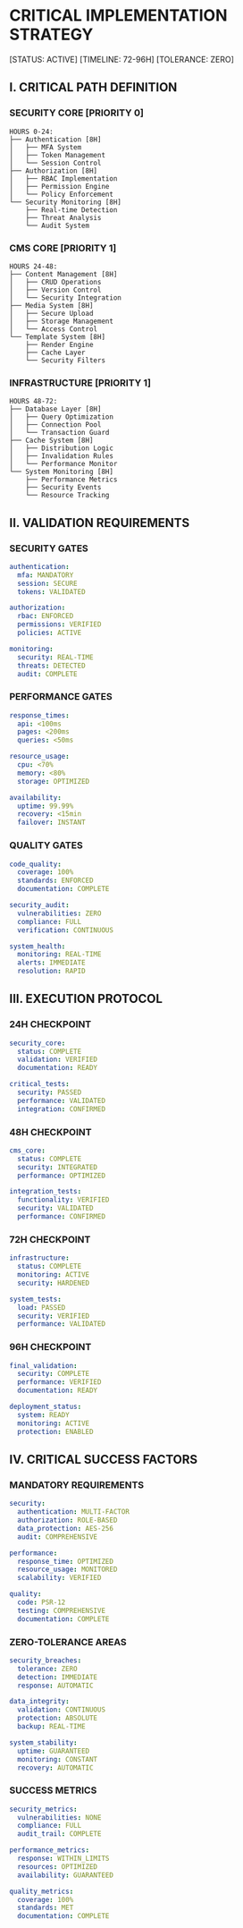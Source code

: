 # CRITICAL IMPLEMENTATION STRATEGY
[STATUS: ACTIVE] [TIMELINE: 72-96H] [TOLERANCE: ZERO]

## I. CRITICAL PATH DEFINITION

### SECURITY CORE [PRIORITY 0]
```plaintext
HOURS 0-24:
├── Authentication [8H]
│   ├── MFA System
│   ├── Token Management
│   └── Session Control
├── Authorization [8H]
│   ├── RBAC Implementation
│   ├── Permission Engine
│   └── Policy Enforcement
└── Security Monitoring [8H]
    ├── Real-time Detection
    ├── Threat Analysis
    └── Audit System
```

### CMS CORE [PRIORITY 1]
```plaintext
HOURS 24-48:
├── Content Management [8H]
│   ├── CRUD Operations
│   ├── Version Control
│   └── Security Integration
├── Media System [8H]
│   ├── Secure Upload
│   ├── Storage Management
│   └── Access Control 
└── Template System [8H]
    ├── Render Engine
    ├── Cache Layer
    └── Security Filters
```

### INFRASTRUCTURE [PRIORITY 1]
```plaintext
HOURS 48-72:
├── Database Layer [8H]
│   ├── Query Optimization
│   ├── Connection Pool
│   └── Transaction Guard
├── Cache System [8H]
│   ├── Distribution Logic
│   ├── Invalidation Rules
│   └── Performance Monitor
└── System Monitoring [8H]
    ├── Performance Metrics
    ├── Security Events
    └── Resource Tracking
```

## II. VALIDATION REQUIREMENTS

### SECURITY GATES
```yaml
authentication:
  mfa: MANDATORY
  session: SECURE
  tokens: VALIDATED

authorization:
  rbac: ENFORCED
  permissions: VERIFIED
  policies: ACTIVE

monitoring:
  security: REAL-TIME
  threats: DETECTED
  audit: COMPLETE
```

### PERFORMANCE GATES
```yaml
response_times:
  api: <100ms
  pages: <200ms
  queries: <50ms

resource_usage:
  cpu: <70%
  memory: <80%
  storage: OPTIMIZED

availability:
  uptime: 99.99%
  recovery: <15min
  failover: INSTANT
```

### QUALITY GATES
```yaml
code_quality:
  coverage: 100%
  standards: ENFORCED
  documentation: COMPLETE

security_audit:
  vulnerabilities: ZERO
  compliance: FULL
  verification: CONTINUOUS

system_health:
  monitoring: REAL-TIME
  alerts: IMMEDIATE
  resolution: RAPID
```

## III. EXECUTION PROTOCOL

### 24H CHECKPOINT
```yaml
security_core:
  status: COMPLETE
  validation: VERIFIED
  documentation: READY

critical_tests:
  security: PASSED
  performance: VALIDATED
  integration: CONFIRMED
```

### 48H CHECKPOINT
```yaml
cms_core:
  status: COMPLETE
  security: INTEGRATED
  performance: OPTIMIZED

integration_tests:
  functionality: VERIFIED
  security: VALIDATED
  performance: CONFIRMED
```

### 72H CHECKPOINT
```yaml
infrastructure:
  status: COMPLETE
  monitoring: ACTIVE
  security: HARDENED

system_tests:
  load: PASSED
  security: VERIFIED
  performance: VALIDATED
```

### 96H CHECKPOINT
```yaml
final_validation:
  security: COMPLETE
  performance: VERIFIED
  documentation: READY

deployment_status:
  system: READY
  monitoring: ACTIVE
  protection: ENABLED
```

## IV. CRITICAL SUCCESS FACTORS

### MANDATORY REQUIREMENTS
```yaml
security:
  authentication: MULTI-FACTOR
  authorization: ROLE-BASED
  data_protection: AES-256
  audit: COMPREHENSIVE

performance:
  response_time: OPTIMIZED
  resource_usage: MONITORED
  scalability: VERIFIED

quality:
  code: PSR-12
  testing: COMPREHENSIVE
  documentation: COMPLETE
```

### ZERO-TOLERANCE AREAS
```yaml
security_breaches:
  tolerance: ZERO
  detection: IMMEDIATE
  response: AUTOMATIC

data_integrity:
  validation: CONTINUOUS
  protection: ABSOLUTE
  backup: REAL-TIME

system_stability:
  uptime: GUARANTEED
  monitoring: CONSTANT
  recovery: AUTOMATIC
```

### SUCCESS METRICS
```yaml
security_metrics:
  vulnerabilities: NONE
  compliance: FULL
  audit_trail: COMPLETE

performance_metrics:
  response: WITHIN_LIMITS
  resources: OPTIMIZED
  availability: GUARANTEED

quality_metrics:
  coverage: 100%
  standards: MET
  documentation: COMPLETE
```